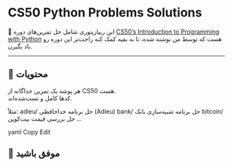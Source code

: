 # CS50 Python Problems Solutions

🎯 این ریپازیتوری شامل حل تمرین‌های دوره [CS50’s Introduction to Programming with Python](https://cs50.harvard.edu/python/) هست که توسط من نوشته شده، تا به بقیه کمک کنه راحت‌تر این دوره رو یاد بگیرن.

---

## 📂 محتویات
هر پوشه یک تمرین جداگانه از CS50 هست.  
کدها کامل و تست‌شده‌اند.

مثلاً:
adieu/ حل برنامه خداحافظی (Adieu)
bank/ حل برنامه شبیه‌سازی بانک
bitcoin/ حل بررسی قیمت بیت‌کوین
...

yaml
Copy
Edit

## 🌸 موفق باشید
